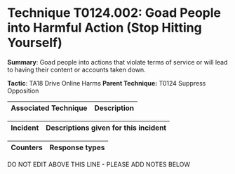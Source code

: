 # Technique T0124.002: Goad People into Harmful Action (Stop Hitting Yourself)

**Summary**: Goad people into actions that violate terms of service or will lead to having their content or accounts taken down.

**Tactic**: TA18 Drive Online Harms **Parent Technique:** T0124 Suppress Opposition


| Associated Technique | Description |
| --------- | ------------------------- |



| Incident | Descriptions given for this incident |
| -------- | -------------------- |



| Counters | Response types |
| -------- | -------------- |


DO NOT EDIT ABOVE THIS LINE - PLEASE ADD NOTES BELOW